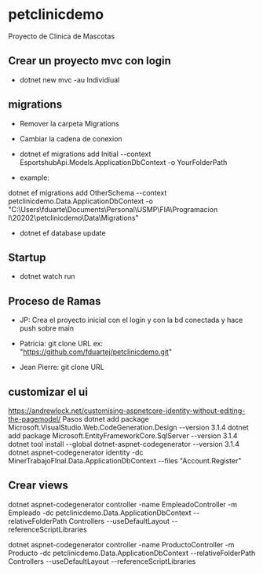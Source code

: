 # petclinicdemo
Proyecto de Clinica de Mascotas

## Crear un proyecto mvc con login

- dotnet new mvc -au Individiual


## migrations 

- Remover la carpeta Migrations
- Cambiar la cadena de conexion
- dotnet ef migrations add Initial --context EsportshubApi.Models.ApplicationDbContext -o YourFolderPath

- example:

dotnet ef migrations add OtherSchema --context petclinicdemo.Data.ApplicationDbContext -o "C:\Users\fduarte\Documents\Personal\USMP\FIA\Programacion I\20202\petclinicdemo\Data\Migrations"

- dotnet ef database update

## Startup

- dotnet watch run

## Proceso de Ramas

- JP: Crea el proyecto inicial con el login y con la bd conectada y hace push sobre main

- Patricia: git clone URL ex: "https://github.com/fduartej/petclinicdemo.git"

- Jean Pierre: git clone URL 

## customizar el ui

https://andrewlock.net/customising-aspnetcore-identity-without-editing-the-pagemodel/
Pasos
dotnet add package Microsoft.VisualStudio.Web.CodeGeneration.Design --version 3.1.4
dotnet add package Microsoft.EntityFrameworkCore.SqlServer --version 3.1.4
dotnet tool install --global dotnet-aspnet-codegenerator --version 3.1.4
dotnet aspnet-codegenerator identity -dc MinerTrabajoFInal.Data.ApplicationDbContext --files "Account.Register"

## Crear views 

dotnet aspnet-codegenerator controller -name EmpleadoController -m Empleado -dc petclinicdemo.Data.ApplicationDbContext --relativeFolderPath Controllers --useDefaultLayout --referenceScriptLibraries

dotnet aspnet-codegenerator controller -name ProductoController -m Producto -dc petclinicdemo.Data.ApplicationDbContext --relativeFolderPath Controllers --useDefaultLayout --referenceScriptLibraries
